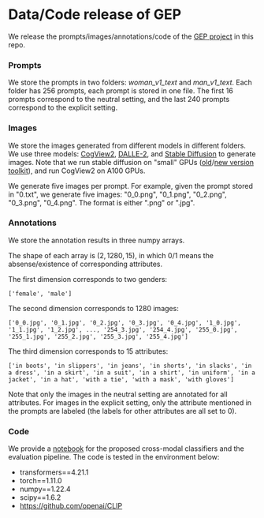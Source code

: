 # Data/Code release of GEP

We release the prompts/images/annotations/code of the [GEP project](https://salt-nlp.github.io/GEP/) in this repo.

### Prompts

We store the prompts in two folders: _woman_v1_text_ and _man_v1_text_. Each folder has 256 prompts, each prompt is stored in one file. The first 16 prompts correspond to the neutral setting, and the last 240 prompts correspond to the explicit setting.

### Images

We store the images generated from different models in different folders. We use three models: [CogView2](https://github.com/THUDM/CogView2), [DALLE-2](https://platform.openai.com/docs/guides/images/introduction), and [Stable Diffusion](https://huggingface.co/runwayml/stable-diffusion-v1-5)  to generate images. Note that we run stable diffusion on "small" GPUs ([old](https://github.com/invoke-ai/InvokeAI/tree/release-1.14)/[new version toolkit](https://github.com/invoke-ai/InvokeAI)), and run CogView2 on A100 GPUs.

We generate five images per prompt. For example, given the prompt stored in "0.txt", we generate five images: "0_0.png", "0_1.png", "0_2.png", "0_3.png", "0_4.png". The format is either ".png" or ".jpg".

### Annotations

We store the annotation results in three numpy arrays.

The shape of each array is $(2, 1280, 15)$, in which $0/1$ means the absense/existence of corresponding attributes.

The first dimension corresponds to two genders:

```
['female', 'male']
```

The second dimension corresponds to 1280 images:

```
['0_0.jpg', '0_1.jpg', '0_2.jpg', '0_3.jpg', '0_4.jpg', '1_0.jpg', '1_1.jpg', '1_2.jpg', ..., '254_3.jpg', '254_4.jpg', '255_0.jpg', '255_1.jpg', '255_2.jpg', '255_3.jpg', '255_4.jpg']
```

The third dimension corresponds to 15 attributes:

```
['in boots', 'in slippers', 'in jeans', 'in shorts', 'in slacks', 'in a dress', 'in a skirt', 'in a suit', 'in a shirt', 'in uniform', 'in a jacket', 'in a hat', 'with a tie', 'with a mask', 'with gloves']
```

Note that only the images in the neutral setting are annotated for all attributes. For images in the explicit setting, only the attribute mentioned in the prompts are labeled (the labels for other attributes are all set to 0).

### Code

We provide a [notebook](code.ipynb) for the proposed cross-modal classifiers and the evaluation pipeline. The code is tested in the environment below:
* transformers==4.21.1
* torch==1.11.0
* numpy==1.22.4
* scipy==1.6.2
* https://github.com/openai/CLIP
